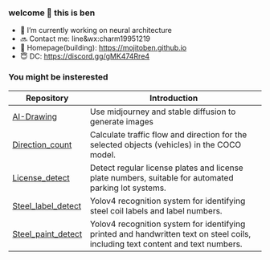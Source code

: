 ### welcome 👋 this is ben

- 🌱 I’m currently working on neural architecture
- 🔜 Contact me: line&wx:charm19951219 
- 🏢 Homepage(building): https://mojitoben.github.io
- 😇 DC: https://discord.gg/gMK474Rre4

### You might be insterested


| Repository                                                   | Introduction                                                 |
| ------------------------------------------------------------ | ------------------------------------------------------------ |
| [AI-Drawing](https://github.com/MojitoBen/AI-Drawing) | Use midjourney and stable diffusion to generate images      |
| [Direction_count](https://github.com/MojitoBen/ACE_0324_/tree/main/Direction_Check) | Calculate traffic flow and direction for the selected objects (vehicles) in the COCO model. |
| [License_detect](https://github.com/MojitoBen/ACE_0324_/tree/main/license_detect) | Detect regular license plates and license plate numbers, suitable for automated parking lot systems.       |
| [Steel_label_detect](https://github.com/MojitoBen/ACE_0324_/tree/main/steel_label) | Yolov4 recognition system for identifying steel coil labels and label numbers. |
| [Steel_paint_detect](https://github.com/MojitoBen/ACE_0324_/tree/main/steel_paint) | Yolov4 recognition system for identifying printed and handwritten text on steel coils, including text content and text numbers.                |


